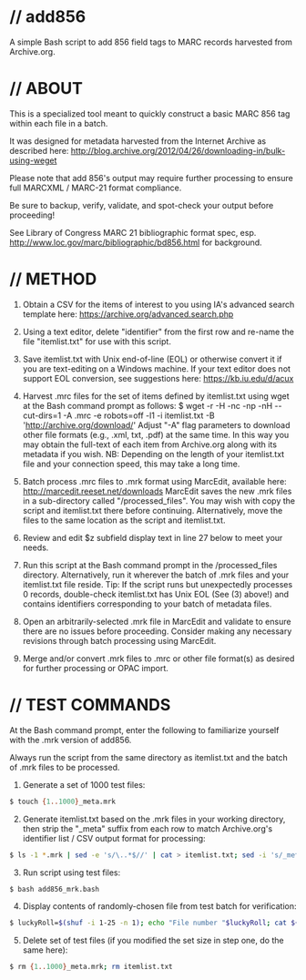 # // add856

A simple Bash script to add 856 field tags to MARC records harvested from Archive.org.


# // ABOUT

This is a specialized tool meant to quickly construct a basic MARC 856 tag within each file in a batch.

It was designed for metadata harvested from the Internet Archive as described here:
    http://blog.archive.org/2012/04/26/downloading-in/bulk-using-weget 

Please note that add 856's output may require further processing to ensure full MARCXML / MARC-21 format compliance.

Be sure to backup, verify, validate, and spot-check your output before proceeding!

See Library of Congress MARC 21 bibliographic format spec, esp. http://www.loc.gov/marc/bibliographic/bd856.html for background.

# // METHOD

1)	Obtain a CSV for the items of interest to you using IA's advanced search template here:
        https://archive.org/advanced.search.php

2)	Using a text editor, delete "identifier" from the first row and re-name the file "itemlist.txt" for use with this script.

3)	Save itemlist.txt with Unix end-of-line (EOL) or otherwise convert it if you are text-editing on a Windows machine.
    If your text editor does not support EOL conversion, see suggestions here:
         https://kb.iu.edu/d/acux

4)	Harvest .mrc files for the set of items defined by itemlist.txt using wget at the Bash command prompt as follows: 
    $ wget -r -H -nc -np -nH --cut-dirs=1 -A .mrc -e robots=off -l1 -i itemlist.txt -B 'http://archive.org/download/'
    Adjust "-A" flag parameters to download other file formats (e.g., .xml, txt, .pdf) at the same time. 
    In this way you may obtain the full-text of each item from Archive.org along with its metadata if you wish.
    NB: Depending on the length of your itemlist.txt file and your connection speed, this may take a long time.

5)  Batch process .mrc files to .mrk format using MarcEdit, available here: 
        http://marcedit.reeset.net/downloads
    MarcEdit saves the new .mrk files in a sub-directory called "/processed_files".
    You may wish with copy the script and itemlist.txt there before continuing.
    Alternatively, move the files to the same location as the script and itemlist.txt.

6)  Review and edit $z subfield display text in line 27 below to meet your needs.

7)  Run this script at the Bash command prompt in the /processed_files directory.
    Alternatively, run it wherever the batch of .mrk files and your itemlist.txt file reside.
    Tip: If the script runs but unexpectedly processes 0 records, double-check itemlist.txt has Unix EOL
    (See (3) above!) and contains identifiers corresponding to your batch of metadata files.

8) Open an arbitrarily-selected .mrk file in MarcEdit and validate to ensure there are no issues before proceeding.
   Consider making any necessary revisions through batch processing using MarcEdit.

9) Merge and/or convert .mrk files to .mrc or other file format(s) as desired for further processing or OPAC import. 

# // TEST COMMANDS

At the Bash command prompt, enter the following to familiarize yourself with the .mrk version of add856. 

Always run the script from the same directory as itemlist.txt and the batch of .mrk files to be processed.

1) Generate a set of 1000 test files:

```sh
$ touch {1..1000}_meta.mrk
```


2) Generate itemlist.txt based on the .mrk files in your working directory, then strip the "_meta" suffix from each row to match Archive.org's identifier list / CSV output format for processing:

```sh
$ ls -1 *.mrk | sed -e 's/\..*$//' | cat > itemlist.txt; sed -i 's/_meta//g' itemlist.txt
```


3) Run script using test files:

```sh
$ bash add856_mrk.bash
```


4) Display contents of randomly-chosen file from test batch for verification:

```sh
$ luckyRoll=$(shuf -i 1-25 -n 1); echo "File number "$luckyRoll; cat ${luckyRoll}_meta.mrk
```


5) Delete set of test files (if you modified the set size in step one, do the same here):

```sh
$ rm {1..1000}_meta.mrk; rm itemlist.txt
```



